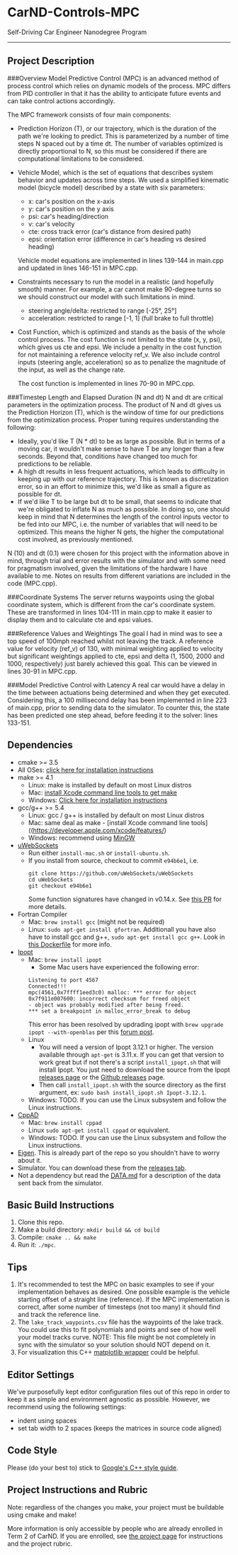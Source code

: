 # CarND-Controls-MPC
Self-Driving Car Engineer Nanodegree Program

---
## Project Description
###Overview
Model Predictive Control (MPC) is an advanced method of process control which relies on dynamic models of the process. MPC differs from PID controller in that it has the ability to anticipate future events and can take control actions accordingly.

The MPC framework consists of four main components:

* Prediction Horizon (T), or our trajectory, which is the duration of the path we're looking to predict. This is parameterized by a number of time steps N spaced out by a time dt. The number of variables optimized is directly proportional to N, so this must be considered if there are computational limitations to be considered.

* Vehicle Model, which is the set of equations that describes system behavior and updates across time steps. We used a simplified kinematic model (bicycle model) described by a state with six parameters:
  * x: car's position on the x-axis
  * y: car's position on the y axis
  * psi: car's heading/direction
  * v: car's velocity
  * cte: cross track error (car's distance from desired path)
  * epsi: orientation error (difference in car's heading vs desired heading)
                 
  Vehicle model equations are implemented in lines 139-144 in main.cpp and updated in lines 146-151 in MPC.cpp.

* Constraints necessary to run the model in a realistic (and hopefully smooth) manner. For example, a car cannot make 90-degree turns so we should construct our model with such limitations in mind.
  * steering angle/delta: restricted to range [-25°, 25°]
  * acceleration: restricted to range [-1, 1] (full brake to full throttle)

* Cost Function, which is optimized and stands as the basis of the whole control process. The cost function is not limited to the state (x, y, psi), which gives us cte and epsi. We include a penalty in the cost function for not maintaining a reference velocity ref_v. We also include control inputs (steering angle, acceleration) so as to penalize the magnitude of the input, as well as the change rate.

  The cost function is implemented in lines 70-90 in MPC.cpp.
  
###Timestep Length and Elapsed Duration (N and dt)
N and dt are critical parameters in the optimization process. The product of N and dt gives us the Prediction Horizon (T), which is the window of time for our predictions from the optimization process. Proper tuning requires understanding the following:
  * Ideally, you'd like T (N * dt) to be as large as possible. But in terms of a moving car, it wouldn't make sense to have T be any longer than a few seconds. Beyond that, conditions have changed too much for predictions to be reliable.
  * A high dt results in less frequent actuations, which leads to difficulty in keeping up with our reference trajectory. This is known as discretization error, so in an effort to minimize this, we'd like as small a figure as possible for dt.
  * If we'd like T to be large but dt to be small, that seems to indicate that we're obligated to inflate N as much as possible. In doing so, one should keep in mind that N determines the length of the control inputs vector to be fed into our MPC, i.e. the number of variables that will need to be optimized. This means the higher N gets, the higher the computational cost involved, as previously mentioned.

N (10) and dt (0.1) were chosen for this project with the information above in mind, through trial and error results with the simulator and with some need for pragmatism involved, given the limitations of the hardware I have available to me. Notes on results from different variations are included in the code (MPC.cpp).
 
###Coordinate Systems
The server returns waypoints using the global coordinate system, which is different from the car's coordinate system. These are transformed in lines 104-111 in main.cpp to make it easier to display them and to calculate cte and epsi values.

###Reference Values and Weightings
The goal I had in mind was to see a top speed of 100mph reached whilst not leaving the track. A reference value for velocity (ref_v) of 130, with minimal weighting applied to velocity but significant weightings applied to cte, epsi and delta (1, 1500, 2000 and 1000, respectively) just barely achieved this goal. This can be viewed in lines 30-91 in MPC.cpp.

###Model Predictive Control with Latency
A real car would have a delay in the time between actuations being determined and when they get executed. Considering this, a 100 millisecond delay has been implemented in line 223 of main.cpp, prior to sending data to the simulator. To counter this, the state has been predicted one step ahead, before feeding it to the solver: lines 133-151.


## Dependencies

* cmake >= 3.5
 * All OSes: [click here for installation instructions](https://cmake.org/install/)
* make >= 4.1
  * Linux: make is installed by default on most Linux distros
  * Mac: [install Xcode command line tools to get make](https://developer.apple.com/xcode/features/)
  * Windows: [Click here for installation instructions](http://gnuwin32.sourceforge.net/packages/make.htm)
* gcc/g++ >= 5.4
  * Linux: gcc / g++ is installed by default on most Linux distros
  * Mac: same deal as make - [install Xcode command line tools]((https://developer.apple.com/xcode/features/)
  * Windows: recommend using [MinGW](http://www.mingw.org/)
* [uWebSockets](https://github.com/uWebSockets/uWebSockets)
  * Run either `install-mac.sh` or `install-ubuntu.sh`.
  * If you install from source, checkout to commit `e94b6e1`, i.e.
    ```
    git clone https://github.com/uWebSockets/uWebSockets 
    cd uWebSockets
    git checkout e94b6e1
    ```
    Some function signatures have changed in v0.14.x. See [this PR](https://github.com/udacity/CarND-MPC-Project/pull/3) for more details.
* Fortran Compiler
  * Mac: `brew install gcc` (might not be required)
  * Linux: `sudo apt-get install gfortran`. Additionall you have also have to install gcc and g++, `sudo apt-get install gcc g++`. Look in [this Dockerfile](https://github.com/udacity/CarND-MPC-Quizzes/blob/master/Dockerfile) for more info.
* [Ipopt](https://projects.coin-or.org/Ipopt)
  * Mac: `brew install ipopt`
       +  Some Mac users have experienced the following error:
       ```
       Listening to port 4567
       Connected!!!
       mpc(4561,0x7ffff1eed3c0) malloc: *** error for object 0x7f911e007600: incorrect checksum for freed object
       - object was probably modified after being freed.
       *** set a breakpoint in malloc_error_break to debug
       ```
       This error has been resolved by updrading ipopt with
       ```brew upgrade ipopt --with-openblas```
       per this [forum post](https://discussions.udacity.com/t/incorrect-checksum-for-freed-object/313433/19).
  * Linux
    * You will need a version of Ipopt 3.12.1 or higher. The version available through `apt-get` is 3.11.x. If you can get that version to work great but if not there's a script `install_ipopt.sh` that will install Ipopt. You just need to download the source from the Ipopt [releases page](https://www.coin-or.org/download/source/Ipopt/) or the [Github releases](https://github.com/coin-or/Ipopt/releases) page.
    * Then call `install_ipopt.sh` with the source directory as the first argument, ex: `sudo bash install_ipopt.sh Ipopt-3.12.1`. 
  * Windows: TODO. If you can use the Linux subsystem and follow the Linux instructions.
* [CppAD](https://www.coin-or.org/CppAD/)
  * Mac: `brew install cppad`
  * Linux `sudo apt-get install cppad` or equivalent.
  * Windows: TODO. If you can use the Linux subsystem and follow the Linux instructions.
* [Eigen](http://eigen.tuxfamily.org/index.php?title=Main_Page). This is already part of the repo so you shouldn't have to worry about it.
* Simulator. You can download these from the [releases tab](https://github.com/udacity/self-driving-car-sim/releases).
* Not a dependency but read the [DATA.md](./DATA.md) for a description of the data sent back from the simulator.


## Basic Build Instructions


1. Clone this repo.
2. Make a build directory: `mkdir build && cd build`
3. Compile: `cmake .. && make`
4. Run it: `./mpc`.

## Tips

1. It's recommended to test the MPC on basic examples to see if your implementation behaves as desired. One possible example
is the vehicle starting offset of a straight line (reference). If the MPC implementation is correct, after some number of timesteps
(not too many) it should find and track the reference line.
2. The `lake_track_waypoints.csv` file has the waypoints of the lake track. You could use this to fit polynomials and points and see of how well your model tracks curve. NOTE: This file might be not completely in sync with the simulator so your solution should NOT depend on it.
3. For visualization this C++ [matplotlib wrapper](https://github.com/lava/matplotlib-cpp) could be helpful.

## Editor Settings

We've purposefully kept editor configuration files out of this repo in order to
keep it as simple and environment agnostic as possible. However, we recommend
using the following settings:

* indent using spaces
* set tab width to 2 spaces (keeps the matrices in source code aligned)

## Code Style

Please (do your best to) stick to [Google's C++ style guide](https://google.github.io/styleguide/cppguide.html).

## Project Instructions and Rubric

Note: regardless of the changes you make, your project must be buildable using
cmake and make!

More information is only accessible by people who are already enrolled in Term 2
of CarND. If you are enrolled, see [the project page](https://classroom.udacity.com/nanodegrees/nd013/parts/40f38239-66b6-46ec-ae68-03afd8a601c8/modules/f1820894-8322-4bb3-81aa-b26b3c6dcbaf/lessons/b1ff3be0-c904-438e-aad3-2b5379f0e0c3/concepts/1a2255a0-e23c-44cf-8d41-39b8a3c8264a)
for instructions and the project rubric.

